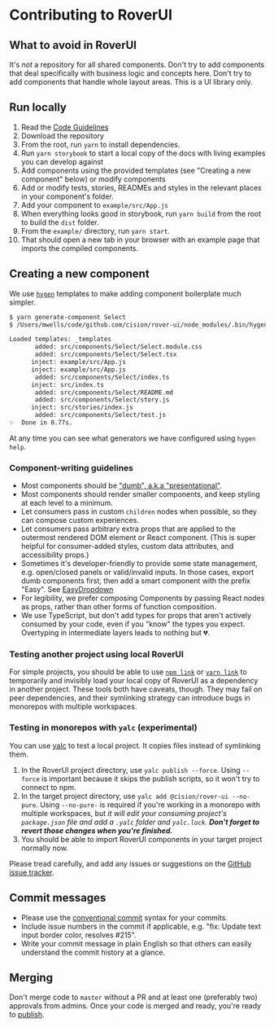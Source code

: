 # Contributing to RoverUI

## What to avoid in RoverUI

It's _not_ a repository for all shared components. Don't try to add components that deal specifically with business logic and concepts here. Don't try to add components that handle whole layout areas. This is a UI library only.

## Run locally

1. Read the [Code Guidelines](./CODE_GUIDELINES.md)
2. Download the repository
3. From the root, run `yarn` to install dependencies.
4. Run `yarn storybook` to start a local copy of the docs with living examples you can develop against
5. Add components using the provided templates (see "Creating a new component" below) or modify components
6. Add or modify tests, stories, READMEs and styles in the relevant places in your component's folder.
7. Add your component to `example/src/App.js`
8. When everything looks good in storybook, run `yarn build` from the root to build the `dist` folder.
9. From the `example/` directory, run `yarn start`.
10. That should open a new tab in your browser with an example page that imports the compiled components.

## Creating a new component

We use [`hygen`](http://www.hygen.io/) templates to make adding component boilerplate much simpler.

```sh
$ yarn generate-component Select
$ /Users/mwells/code/github.com/cision/rover-ui/node_modules/.bin/hygen component new Select

Loaded templates: _templates
       added: src/components/Select/Select.module.css
       added: src/components/Select/Select.tsx
      inject: example/src/App.js
      inject: example/src/App.js
       added: src/components/Select/index.ts
      inject: src/index.ts
       added: src/components/Select/README.md
       added: src/components/Select/story.js
      inject: src/stories/index.js
       added: src/components/Select/test.js
✨  Done in 0.77s.
```

At any time you can see what generators we have configured using `hygen help`.

### Component-writing guidelines

- Most components should be ["dumb", a.k.a "presentational"](https://www.digitalocean.com/community/tutorials/react-smart-dumb-components#:~:text=What%20Makes%20a%20Component%20Smart,focus%20solely%20on%20the%20UI.).
- Most components should render smaller components, and keep styling at each level to a minimum.
- Let consumers pass in custom `children` nodes when possible, so they can compose custom experiences.
- Let consumers pass arbitrary extra props that are applied to the outermost rendered DOM element or React component. (This is super helpful for consumer-added styles, custom data attributes, and accessibility props.)
- Sometimes it's developer-friendly to provide some state management, e.g. open/closed panels or valid/invalid inputs. In those cases, export dumb components first, then add a smart component with the prefix "Easy". See [EasyDropdown](https://github.com/cision/rover-ui/blob/master/src/components/EasyDropdown/EasyDropdown.tsx)
- For legibility, we prefer composing Components by passing React nodes as props, rather than other forms of function composition.
- We use TypeScript, but don't add types for props that aren't actively consumed by your code, even if you "know" the types you expect. Overtyping in intermediate layers leads to nothing but 💔.

### Testing another project using local RoverUI

For simple projects, you should be able to use [`npm link`](https://docs.npmjs.com/cli/link.html) or [`yarn link`](https://yarnpkg.com/lang/en/docs/cli/link/) to temporarily and invisibly load your local copy of RoverUI as a dependency in another project. These tools both have caveats, though. They may fail on peer dependencies, and their symlinking strategy can introduce bugs in monorepos with multiple workspaces.

### Testing in monorepos with `yalc` (experimental)

You can use [yalc](https://github.com/whitecolor/yalc) to test a local project. It copies files instead of symlinking them.

1. In the RoverUI project directory, use `yalc publish --force`. Using `--force` is important because it skips the publish scripts, so it won't try to connect to npm.
2. In the target project directory, use `yalc add @cision/rover-ui --no-pure`. Using `--no-pure-` is required if you're working in a monorepo with multiple workspaces, but _it will edit your consuming project's `package.json` file and add a `.yalc` folder and `yalc.lock`. **Don't forget to revert those changes when you're finished.**_
3. You should be able to import RoverUI components in your target project normally now.

Please tread carefully, and add any issues or suggestions on the [GitHub issue tracker](https://github.com/cision/rover-ui/issues).

## Commit messages

- Please use the [conventional commit](https://www.conventionalcommits.org/en/v1.0.0-beta.4/) syntax for your commits.
- Include issue numbers in the commit if applicable, e.g. "fix: Update text input border color, resolves #215".
- Write your commit message in plain English so that others can easily understand the commit history at a glance.

## Merging

Don't merge code to `master` without a PR and at least one (preferably two) approvals from admins. Once your code is merged and ready, you're ready to [publish](PUBLISHING.md).
